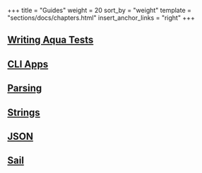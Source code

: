+++
title = "Guides"
weight = 20
sort_by = "weight"
template = "sections/docs/chapters.html"
insert_anchor_links = "right"
+++

## [Writing Aqua Tests](/docs/hoon/guides/aqua)

## [CLI Apps](/docs/hoon/guides/cli-tutorial)

## [Parsing](/docs/hoon/guides/parsing)

## [Strings](/docs/hoon/guides/strings)

## [JSON](/docs/hoon/guides/json-guide)

## [Sail](/docs/hoon/guides/sail)
